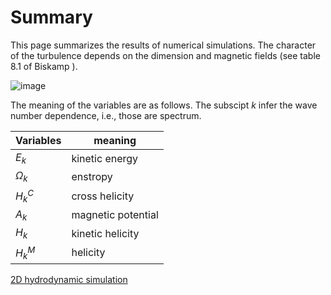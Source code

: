 # Summary

This page summarizes the results of numerical simulations.
The character of the turbulence depends on the dimension and magnetic fields (see table 8.1 of Biskamp ).

![image](https://user-images.githubusercontent.com/20675833/202847209-76f01cc9-bc79-45e2-b056-d30e3155db70.png)

The meaning of the variables are as follows. The subscipt $k$ infer the wave number dependence, i.e., those are spectrum.

 | Variables | meaning |
 |---------- | ------- | 
 | $E_k$      | kinetic energy | 
 | $\Omega_k$ | enstropy       | 
 | $H_k^C$    | cross helicity   | 
 | $A_k$      | magnetic potential | 
 | $H_k$      | kinetic helicity | 
 | $H_k^M$    | helicity   | 




[2D hydrodynamic simulation](./HYD2D.md)
